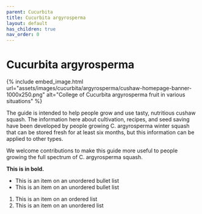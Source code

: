 ```yaml
---
parent: Cucurbita
title: Cucurbita argyrosperma
layout: default
has_children: true
nav_order: 0
---
```


# Cucurbita argyrosperma

{% include embed_image.html url="assets/images/cucurbita/argyrosperma/cushaw-homepage-banner-1000x250.png" alt="College of Cucurbita argyrosperma fruit in various situations" %}

The guide is intended to help people grow and use tasty, nutritious cushaw squash. The information here about cultivation, recipes, and seed saving have been developed by people growing C. argyrosperma winter squash that can be stored fresh for at least six months, but this information can be applied to other types.

We welcome contributions to make this guide more useful to people growing the full spectrum of C. argyrosperma squash.

**This is in bold.**

- This is an item on an unordered bullet list
- This is an item on an unordered bullet list

1. This is an item on an ordered list
2. This is an item on an unordered list
